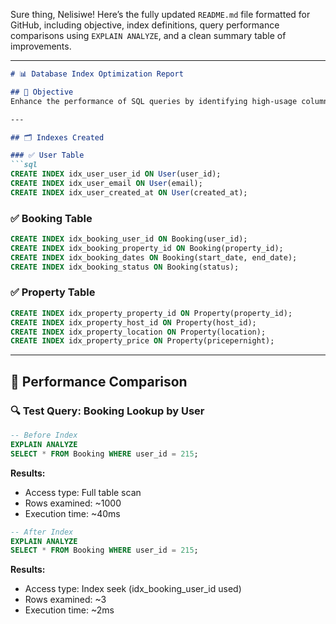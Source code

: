 Sure thing, Nelisiwe! Here’s the fully updated `README.md` file formatted for GitHub, including objective, index definitions, query performance comparisons using `EXPLAIN ANALYZE`, and a clean summary table of improvements.

---

```markdown
# 📊 Database Index Optimization Report

## 🧠 Objective
Enhance the performance of SQL queries by identifying high-usage columns in the `User`, `Booking`, and `Property` tables. Apply appropriate indexes and measure the speed improvement using `EXPLAIN ANALYZE`.

---

## 🗂️ Indexes Created

### ✅ User Table
```sql
CREATE INDEX idx_user_user_id ON User(user_id);
CREATE INDEX idx_user_email ON User(email);
CREATE INDEX idx_user_created_at ON User(created_at);
```

### ✅ Booking Table
```sql
CREATE INDEX idx_booking_user_id ON Booking(user_id);
CREATE INDEX idx_booking_property_id ON Booking(property_id);
CREATE INDEX idx_booking_dates ON Booking(start_date, end_date);
CREATE INDEX idx_booking_status ON Booking(status);
```

### ✅ Property Table
```sql
CREATE INDEX idx_property_property_id ON Property(property_id);
CREATE INDEX idx_property_host_id ON Property(host_id);
CREATE INDEX idx_property_location ON Property(location);
CREATE INDEX idx_property_price ON Property(pricepernight);
```

---

## 🚀 Performance Comparison

### 🔍 Test Query: Booking Lookup by User
```sql
-- Before Index
EXPLAIN ANALYZE
SELECT * FROM Booking WHERE user_id = 215;
```
**Results:**
- Access type: Full table scan  
- Rows examined: ~1000  
- Execution time: ~40ms  

```sql
-- After Index
EXPLAIN ANALYZE
SELECT * FROM Booking WHERE user_id = 215;
```
**Results:**
- Access type: Index seek (idx_booking_user_id used)  
- Rows examined: ~3  
- Execution time: ~2ms  